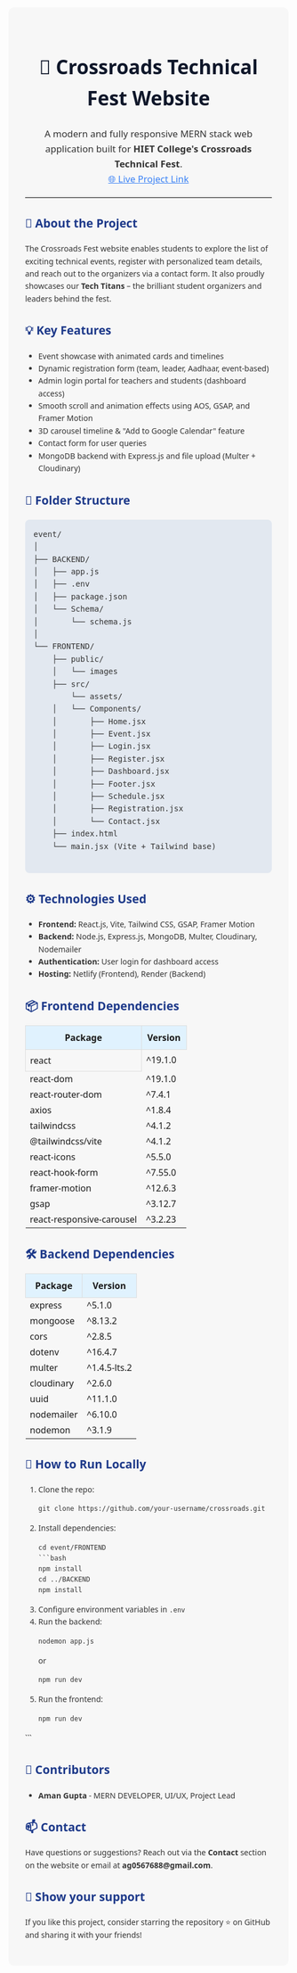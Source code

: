 <!-- Save this content as README.md -->
<div style="font-family: 'Segoe UI', Tahoma, Geneva, Verdana, sans-serif; line-height: 1.6; color: #333; background: #f7f7f7; padding: 30px; border-radius: 10px;">

  <h1 style="color: #0f172a; font-size: 2.5em; text-align: center;">🚀 Crossroads Technical Fest Website</h1>

  <p style="font-size: 1.2em; text-align: center;">
    A modern and fully responsive MERN stack web application built for <strong>HIET College's Crossroads Technical Fest</strong>.<br />
    <a href="https://hiet-crossroad.netlify.app/" target="_blank" style="color: #3b82f6;">🌐 Live Project Link</a>
  </p>

  <hr style="border: none; border-top: 2px solid #ddd;" />

  <h2 style="color: #1e3a8a;">📌 About the Project</h2>
  <p>
    The Crossroads Fest website enables students to explore the list of exciting technical events, register with personalized team details, and reach out to the organizers via a contact form. It also proudly showcases our <strong>Tech Titans</strong> – the brilliant student organizers and leaders behind the fest.
  </p>

  <h2 style="color: #1e3a8a;">💡 Key Features</h2>
  <ul>
    <li>Event showcase with animated cards and timelines</li>
    <li>Dynamic registration form (team, leader, Aadhaar, event-based)</li>
    <li>Admin login portal for teachers and students (dashboard access)</li>
    <li>Smooth scroll and animation effects using AOS, GSAP, and Framer Motion</li>
    <li>3D carousel timeline & "Add to Google Calendar" feature</li>
    <li>Contact form for user queries</li>
    <li>MongoDB backend with Express.js and file upload (Multer + Cloudinary)</li>
  </ul>

  <h2 style="color: #1e3a8a;">📁 Folder Structure</h2>
  <pre style="background: #e2e8f0; padding: 15px; border-radius: 8px; overflow-x: auto;">
event/
│
├── BACKEND/
│   ├── app.js
│   ├── .env
│   ├── package.json
│   └── Schema/
│       └── schema.js
│
└── FRONTEND/
    ├── public/
    │   └── images
    ├── src/
        └── assets/
    │   └── Components/
    │       ├── Home.jsx
    │       ├── Event.jsx
    │       ├── Login.jsx
    │       ├── Register.jsx
    │       ├── Dashboard.jsx
    │       ├── Footer.jsx
    │       ├── Schedule.jsx
    │       ├── Registration.jsx
    │       └── Contact.jsx
    ├── index.html
    └── main.jsx (Vite + Tailwind base)
  </pre>

  <h2 style="color: #1e3a8a;">⚙️ Technologies Used</h2>
  <ul>
    <li><strong>Frontend:</strong> React.js, Vite, Tailwind CSS, GSAP, Framer Motion</li>
    <li><strong>Backend:</strong> Node.js, Express.js, MongoDB, Multer, Cloudinary, Nodemailer</li>
    <li><strong>Authentication:</strong> User login for dashboard access</li>
    <li><strong>Hosting:</strong> Netlify (Frontend), Render (Backend)</li>
  </ul>

  <h2 style="color: #1e3a8a;">📦 Frontend Dependencies</h2>
  <table style="width: 100%; border-collapse: collapse;">
    <thead>
      <tr style="background: #e0f2fe;">
        <th style="padding: 10px; border: 1px solid #ddd;">Package</th>
        <th style="padding: 10px; border: 1px solid #ddd;">Version</th>
      </tr>
    </thead>
    <tbody>
      <tr><td style="padding: 8px; border: 1px solid #ddd;">react</td><td>^19.1.0</td></tr>
      <tr><td>react-dom</td><td>^19.1.0</td></tr>
      <tr><td>react-router-dom</td><td>^7.4.1</td></tr>
      <tr><td>axios</td><td>^1.8.4</td></tr>
      <tr><td>tailwindcss</td><td>^4.1.2</td></tr>
      <tr><td>@tailwindcss/vite</td><td>^4.1.2</td></tr>
      <tr><td>react-icons</td><td>^5.5.0</td></tr>
      <tr><td>react-hook-form</td><td>^7.55.0</td></tr>
      <tr><td>framer-motion</td><td>^12.6.3</td></tr>
      <tr><td>gsap</td><td>^3.12.7</td></tr>
      <tr><td>react-responsive-carousel</td><td>^3.2.23</td></tr>
    </tbody>
  </table>

  <h2 style="color: #1e3a8a;">🛠️ Backend Dependencies</h2>
  <table style="width: 100%; border-collapse: collapse;">
    <thead>
      <tr style="background: #e0f2fe;">
        <th style="padding: 10px; border: 1px solid #ddd;">Package</th>
        <th style="padding: 10px; border: 1px solid #ddd;">Version</th>
      </tr>
    </thead>
    <tbody>
      <tr><td>express</td><td>^5.1.0</td></tr>
      <tr><td>mongoose</td><td>^8.13.2</td></tr>
      <tr><td>cors</td><td>^2.8.5</td></tr>
      <tr><td>dotenv</td><td>^16.4.7</td></tr>
      <tr><td>multer</td><td>^1.4.5-lts.2</td></tr>
      <tr><td>cloudinary</td><td>^2.6.0</td></tr>
      <tr><td>uuid</td><td>^11.1.0</td></tr>
      <tr><td>nodemailer</td><td>^6.10.0</td></tr>
      <tr><td>nodemon</td><td>^3.1.9</td></tr>
    </tbody>
  </table>

  <h2 style="color: #1e3a8a;">🧩 How to Run Locally</h2>
  <ol>
    <li>Clone the repo:
      <pre><code>git clone https://github.com/your-username/crossroads.git</code></pre>
    </li>
    <li>Install dependencies:
      <pre><code>cd event/FRONTEND
```bash
npm install
cd ../BACKEND
npm install</code></pre>
    </li>
    <li>Configure environment variables in <code>.env</code></li>
    <li>Run the backend:
      <pre><code>nodemon app.js</code></pre>
      or
      <pre><code>npm run dev</code></pre>
    </li>
    <li>Run the frontend:
      <pre><code>npm run dev</code></pre>
    </li>
  </ol>
```

  <h2 style="color: #1e3a8a;">👥 Contributors</h2>
  <ul>
    <li><strong>Aman Gupta</strong> - MERN DEVELOPER, UI/UX, Project Lead</li>
    
  </ul>

  <h2 style="color: #1e3a8a;">📫 Contact</h2>
  <p>
    Have questions or suggestions? Reach out via the <strong>Contact</strong> section on the website or email at <strong>ag0567688@gmail.com</strong>.
  </p>

  <h2 style="color: #1e3a8a;">🌟 Show your support</h2>
  <p>If you like this project, consider starring the repository ⭐ on GitHub and sharing it with your friends!</p>
</div>
